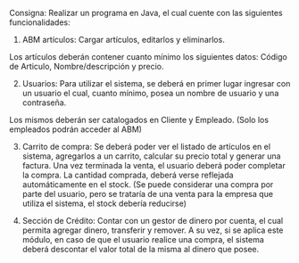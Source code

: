 Consigna:
Realizar un programa en Java, el cual cuente con las siguientes funcionalidades:

1. ABM artículos: Cargar artículos, editarlos y eliminarlos.

Los artículos deberán contener cuanto mínimo los siguientes datos: Código de Articulo, Nombre/descripción y precio.

2. Usuarios: Para utilizar el sistema, se deberá en primer lugar ingresar con un usuario el cual, cuanto mínimo, posea un nombre de usuario y una contraseña.

Los mismos deberán ser catalogados en Cliente y Empleado.
(Solo los empleados podrán acceder al ABM)

3. Carrito de compra: Se deberá poder ver el listado de artículos en el sistema, agregarlos a un carrito, calcular su precio total y generar una factura.
Una vez terminada la venta, el usuario deberá poder completar la compra. La cantidad comprada, deberá verse reflejada automáticamente en el stock.
(Se puede considerar una compra por parte del usuario, pero se trataría de una venta para la empresa que utiliza el sistema, el stock debería reducirse)

4. Sección de Crédito: Contar con un gestor de dinero por cuenta, el cual permita agregar dinero, transferir y remover.
A su vez, si se aplica este módulo, en caso de que el usuario realice una compra, el sistema deberá descontar el valor total de la misma al dinero que posee.
